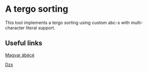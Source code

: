 # A tergo sorting

This tool implements a tergo sorting using custom abc-s with multi-character literal support.


## Useful links
[Magyar ábécé](https://hu.wikipedia.org/wiki/Magyar_%C3%A1b%C3%A9c%C3%A9)

[Dzs](https://hu.wikipedia.org/wiki/Dzs)